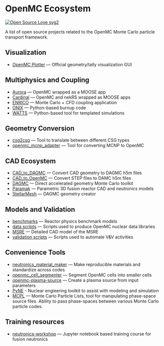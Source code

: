 # OpenMC Ecosystem

[![Open Source Love svg2](https://badges.frapsoft.com/os/v2/open-source.svg?v=103)](https://github.com/ellerbrock/open-source-badges/)

A list of open source projects related to the OpenMC Monte Carlo particle transport framework.

## Visualization

- [OpenMC Plotter](https://github.com/openmc-dev/plotter) — Official geometry/tally visualization GUI

## Multiphysics and Coupling

- [Aurora](https://github.com/aurora-multiphysics/aurora) — OpenMC wrapped as a MOOSE app
- [Cardinal](https://github.com/neams-th-coe/cardinal) — OpenMC and nekRS wrapped as MOOSE apps
- [ENRICO](https://github.com/enrico-dev/enrico) — Monte Carlo + CFD coupling application
- [ONIX](https://github.com/jlanversin/ONIX) — Python-based burnup code
- [WATTS](https://github.com/watts-dev/watts) — Python-based tool for templated simulations

## Geometry Conversion

- [csg2csg](https://github.com/makeclean/csg2csg) — Tool to translate between different CSG types
- [openmc_mcnp_adapter](https://github.com/openmc-dev/openmc_mcnp_adapter) — Tool for converting MCNP to OpenMC

## CAD Ecosystem

- [CAD_to_DAGMC](https://github.com/fusion-energy/cad_to_dagmc) — Convert CAD geometry to DAGMC h5m files
- [CAD_to_OpenMC](https://github.com/openmsr/CAD_to_OpenMC) — Convert STEP files to DAMC h5m files
- [DAGMC](https://github.com/svalinn/DAGMC) — Direct accelerated geometry Monte Carlo toolkit
- [Paramak](https://github.com/fusion-energy/paramak) — Parametric 3D fusion reactor CAD and neutronics models
- [StellarMesh](https://github.com/Thea-Energy/stellarmesh) — DAGMC geometry creator

## Models and Validation

- [benchmarks](https://github.com/mit-crpg/benchmarks) — Reactor physics benchmark models
- [data scripts](https://github.com/openmc-dev/data) — Scripts used to produce OpenMC nuclear data libraries
- [MSRE](https://github.com/openmsr/msre) — Detailed CAD model of the MSRE
- [validation scripts](https://github.com/openmc-dev/validation) — Scripts used to automate V\&V activities

## Convenience Tools

- [neutronics_material_maker](https://github.com/fusion-energy/neutronics_material_maker) — Make reproducible materials and standardize across codes
- [openmc_cell_segmenter](https://github.com/fusion-energy/openmc_cell_segmenter) — Segment OpenMC cells into smaller cells
- [openmc-plasma-source](https://github.com/fusion-energy/openmc-plasma-source) — Create a plasma source from input parameters
- [PyNE](https://github.com/pyne/pyne) - Nuclear engieering toolkit to assist with modeling and simulation
- [MCPL](https://github.com/mctools/mcpl) — Monte Carlo Particle Lists, tool for manipulating phase-space source files. Ability to pass phase-spaces between various Monte Carlo particle codes.

## Training resources

- [neutronics-workshop](https://github.com/fusion-energy/neutronics-workshop) — Jupyter notebook based training course for fusion neutronics
